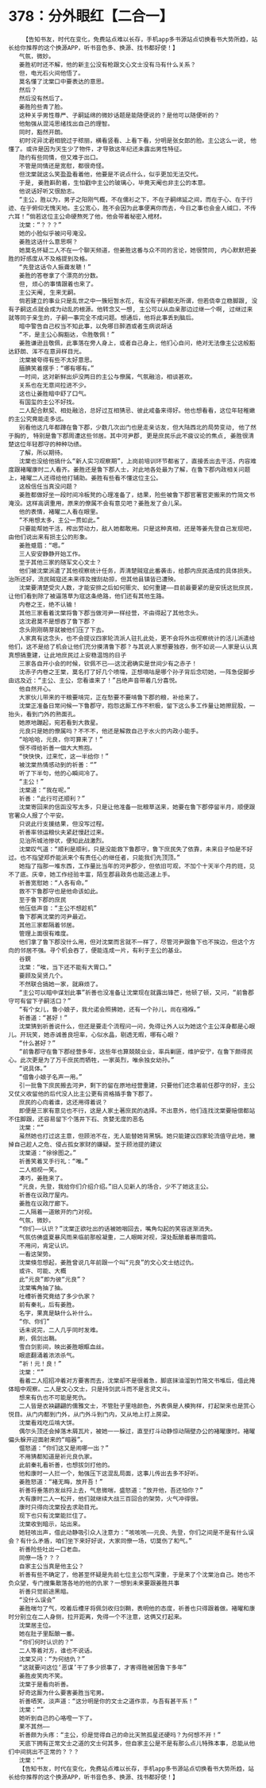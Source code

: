 # 378：分外眼红【二合一】
        【告知书友，时代在变化，免费站点难以长存，手机app多书源站点切换看书大势所趋，站长给你推荐的这个换源APP，听书音色多、换源、找书都好使！】
       气氛，微妙。
       姜胜初时还不解，他的新主公没有枪跟文心文士没有马有什么关系？
       但，电光石火间他悟了。
       莫名懂了沈棠口中要表达的意思。
       然后？
       然后没有然后了。
       姜胜险些青了脸。
       这种关乎男性尊严、子嗣延绵的微妙话题是能随便说的？是他可以随便听的？
       他勉强从混沌思绪找出自己的理智。
       同时，豁然开朗。
       初时诧异沈君相貌过于秾丽，横看竖看、上看下看，分明是张女郎的脸。主公这么一说, 他懂了。或许是因为天生少了物件，才导致这年纪还未露出男性特征。
       隐约有些同情，但又难于出口。
       不管是同情还是宽慰，都很奇怪。
       但沈棠就这么笑盈盈看着他，他要是不说点什么，似乎更加无法交代。
       于是, 姜胜斟酌着，生怕戳中主公的玻璃心，毕竟天阉也非主公的本意。
       他说话好听又很励志。
       “主公，胜以为，男子之阳刚气概，不在儒衫之下，不在子嗣绵延之间，而在于心、在于行迹、在于俯仰无愧天地。主公宽心，胜不会因为此事便离你而去，今日之事也会金人缄口，不传六耳！”倘若这位主公命硬熬死了他，他会带着秘密入棺材。
       沈棠：“？？？”
       她的小脸似乎被问号淹没。
       姜胜这话什么意思啊？
       她莫名怀疑二人不在一个聊天频道，但姜胜这番与众不同的言论，她很赞同, 内心默默把姜胜的好感度从不及格提到及格。
       “先登这话令人振聋发聩！”
       姜胜的答卷拿了个漂亮的分数。
       但, 烦心的事情跟着也来了。
       主公天阉, 生来无嗣。
       倘若建立的事业只是乱世之中一簇短暂水花, 有没有子嗣都无所谓，但若侥幸立稳脚跟, 没有子嗣这点就会成为动乱的根源。他转念又一想, 主公可以从血亲那边过继一个啊, 过继过来就等同于亲生的，子嗣一事完全不成问题。想通后，他将此事丢到脑后。
       暗中警告自己权当不知此事，以免哪日醉酒或者生病说胡话
       “不，是主公心胸豁达，令胜敬佩！”
       姜胜谦逊且敬佩，此事落在旁人身上，或者自己身上，他扪心自问，绝对无法像主公这般豁达舒朗、浑不在意异样目光。
       沈棠被夸得有些不太好意思。
       腼腆笑着摆手：“哪有哪有。”
       一时间，这对新鲜出炉没两日的主公与僚属，气氛融洽，相谈甚欢。
       关系也在无意间拉进不少。
       这也让姜胜暗中舒了口气。
       有国玺的主公不好找。
       二人配合默契、相处融洽，总好过互相猜忌、彼此戒备来得好。他也想看看，这位年轻稚嫩的主公究竟能走多远。
       别看他这几年都蹲在鲁下郡，少数几次出门也是走亲访友，但大陆西北的局势变动, 他了然于胸的, 特别是鲁下郡周遭这些邻居。其中河尹郡, 更是庶民乐此不疲议论的焦点, 姜胜很清楚这位年轻郡守的种种功绩。
       了解，所以期待。
       沈棠也没给他搞什么“新人实习观察期”，上岗前培训环节都省了，直接丢出去干活，内容难度跟褚曜康时二人看齐。姜胜还是鲁下郡人士，对此地各处最为了解，在鲁下郡内政相关问题上，褚曜二人还得给他打辅助。姜胜有些看不懂这位主公。
       这般信任当真没问题？
       姜胜都做好坐一段时间冷板凳的心理准备了，结果，险些被鲁下郡官署官吏搬来的竹简文书淹没。这样高调重用，原来的僚属不会有意见吧？姜胜发了会儿呆。
       他的表情，褚曜二人看在眼里。
       “不用想太多，主公一贯如此。”
       只要能帮她干活，榨出劳动力，敌人她都敢用。只是这种真相，还是等姜先登自己发现吧，由他们说出来有损主公的形象。
       姜胜蹙眉：“嗯。”
       三人安安静静开始工作。
       至于其他三家的随军文心文士？
       他们被沈棠派遣了其他视察统计任务，弄清楚贼寇此番袭击，给郡内庶民造成的具体损失。治所还好，流民贼寇还未来得及搜刮劫掠，但其他县镇皆已遭殃。
       沈棠要清楚受灾人数，才能安排之后如何赈灾、如何重建——目前最要紧的是安抚这批庶民，让他们看到除了被逼落草为寇这条绝路，他们还有其他生路。
       内卷之王，绝不认输！
       其他三家看着沈棠将鲁下郡当做河尹一样经营，不由得起了其他念头。
       这沈君莫不是想吞了鲁下郡？
       念头刚刚萌芽就被他们压了下去。
       人家真有这念头，也不会提议四家轮流派人驻扎此处，更不会将外出视察统计的活儿派遣给他们，这不是给了机会让他们充分摸清鲁下郡？与其说人家想要独吞，倒不如说——人家是认认真真想搞重建，让此地庶民过上安稳温饱的日子
       三家各自开小会的时候，钦佩不已——这沈君确实是世间少有之赤子！
       沈赤子内卷之王棠，莫名打了好几个喷嚏，正想嘀咕是哪个孙子背后念叨她，一阵急促脚步由远及近：“主公、主公，您看谁来了！”吕绝声音带着几分喜悦。
       他自然开心。
       大家伙儿带来的干粮要啃完，正在愁要不要啃鲁下郡的粮，补给来了。
       沈棠正准备日常问候一下鲁郡守，抱怨这厮工作不积极，留下这么多工作量让她擦屁股，一抬头，看到门外的熟面孔。
       她原地蹦起，宛若看到大救星。
       元良只是她的僚属吗？不不不，他还是解救自己于水火的内政小能手。
       “哈哈哈，元良，你可算来了！”
       恨不得给祈善一個大大熊抱。
       “快快快，过来忙，这一半给你！”
       被沈棠热情感动到的祈善：“”
       听了下半句，他的心瞬间冷了。
       “主公！”
       沈棠道：“我在呢。”
       祈善：“此行可还顺利？”
       沈棠寄回来的信函没写太多，只是让他准备一批粮草送来，她要在鲁下郡停留半月，顺便跟官署众人报了个平安。
       只说此行支援结果，但没写过程。
       祈善率领运粮伙夫紧赶慢赶过来。
       见治所城池惨状，便知此战激烈。
       沈棠叹气道：“顺利是顺利，只是没能救下鲁郡守，鲁下庶民失了依靠，未来日子怕是不好过。也不指望郑乔能派来个有责任心的继任者，只能我们先顶顶。”
       她指了指那一堆东西，工作量比当年的河尹郡少，但依旧可观，不加个十天半个月的班，见不了底。庆幸，她工作经验丰富，陌生郡县政务也能迅速上手。
       祈善宽慰她：“人各有命。”
       救不下鲁郡守也是他命该如此。
       至于鲁下郡的庶民
       他压低声音：“主公不想趁机”
       鲁下郡离沈棠的河尹最近。
       其他三家都隔着邻居。
       管理上面很有难度。
       他们拿了鲁下郡没什么用，但对沈棠而言就不一样了，尽管河尹跟鲁下也不挨边，但这个方向的邻居不强。寻个机会吞了，便能连成一片，有利于主公的基业。
       谷鋧
       沈棠：“唉，当下还不能有大胃口。”
       要顾及吴贤几个。
       不然联合搞她一家，就麻烦了。
       “主公可以暗中谋划此事”祈善也没准备让沈棠现在就露出锋芒，他顿了顿，又问，“前鲁郡守可有留下子嗣活口？”
       “有个女儿，鲁小娘子，我允诺会照拂她，还有一个孙儿，尚在襁褓。”
       祈善道：“甚好！”
       沈棠猜到祈善说什么，但还是要走个流程问一问，免得让外人以为她这个主公浑身都是心眼儿。开玩笑，她赤诚善良坦率，心似水晶，剔透无暇，哪有心眼？
       “什么甚好？”
       “前鲁郡守在鲁下郡经营多年，这些年也算兢兢业业，率兵剿匪，维护安宁，在鲁下颇得民心。此次更是为了万千庶民而牺牲，一家英烈，唯余独女幼孙。”
       “说具体。”
       “借鲁小娘子名声一用。”
       引一批鲁下庶民搬去河尹，剩下的留在原地经营重建，只要他们还念着前任郡守的好，主公又仗义收留他的后代没人比主公更有资格插手鲁下郡了。
       庶民的心向着谁，这还用得着说？
       即便是三家有意见也不行，这是人家土著庶民的选择。不出意外，他们连找沈棠要赔偿都站不住脚跟，还容易留下个落井下石、贪婪无度的恶名
       沈棠：“”
       虽然她也打过这主意，但顾池不在，无人能替她背黑锅。她只能建议四家轮流值守此地，撇掉自己趁人之危、侵占孤女家财的嫌疑。至于顾池提的建议
       沈棠道：“徐徐图之。”
       祈善笑着叉手行礼：“唯。”
       二人相视一笑。
       凑巧，姜胜来了。
       “元良，先登，我给你们介绍介绍。”旧人见新人的场合，少不了她这主公。
       祈善在议政厅屋内。
       姜胜在议政厅廊下。
       二人隔着一道敞开的门对视。
       气氛，微妙。
       “你们——认识？”沈棠正欲吐出的话被她咽回去，嘴角勾起的笑容逐渐消失。
       气氛仿佛盛夏暴风雨来临前那般凝重，二人眼眸对视，深处酝酿着暴雨雷鸣。
       不用问，肯定认识。
       一看这架势。
       沈棠倏忽想起，姜胜曾说几年前跟一个叫“元良”的文心文士结过仇。
       或许、可能、大概
       此“元良”即为彼“元良”？
       沈棠嘴角抽了抽。
       吐槽祈善究竟结了多少仇家？
       前有秦礼，后有姜胜。
       名字，果真是缺什么补什么。
       “你、你们”
       话未说完，二人几乎同时发难。
       刷，佩剑出鞘。
       雪白剑影间，映出姜胜眼眶血丝。
       眼底翻涌着浓浓杀气。
       “祈！元！良！”
       沈棠：“”
       看着二人招招冲着对方要害而去，沈棠却不是很着急，脚底抹油溜到竹简文书堆后，借此掩体暗中观察。二人是文心文士，只是持剑武斗而不是言灵文斗。
       想来有仇也不可能是死仇。
       二人皆是衣袂翩翩的儒雅文士，不管肚子里啥颜色，外表俱是人模狗样，打起架来也是赏心悦目。从门内都到门外，从门外斗到门内，又从地上打上房梁。
       沈棠看戏吃瓜啃大饼。
       偶尔头顶还会掉落木屑瓦片，被她一一躲过，直至打斗动静惊动隔壁办公的褚曜康时。褚曜偏头躲开迎面射来的“暗器”。
       愠怒道：“你们这又是闹哪一出？”
       不用猜都知道是祈元良仇家。
       此前秦礼看祈善，也想拔剑打他的。
       他和康时一人拦一个，勉强压下这混乱局面，这事儿传出去多不好听。
       姜胜怒道：“褚无晦，放开吾！”
       祈善将垂落的发丝捋上去，气息微喘，盛怒道：“放开他，吾还怕你？”
       大有康时二人一松开，他们就继续大战三百回合的架势，火气冲得很。
       康时只得向沈棠投去求助目光。
       现下也只有沈棠能拦住了。
       沈棠收到暗示，站出来。
       她轻咳出声，借此动静吸引众人注意力：“咳咳咳——元良、先登，你们之间是不是有什么误会？有什么矛盾，咱们坐下来好好说，大家同僚一场，切莫伤了和气。”
       祈善险些吐出一口老血。
       同僚一场？？？
       自家主公当真是他主公？
       祈善有些不确定了，他甚至怀疑是先前七位主公怨气深重，于是来了个沈棠治自己。她也不负众望，专门搜集散落各地的他的仇家？一想到未来要跟姜胜共事
       祈善只觉前途黑暗。
       “没什么误会”
       姜胜喘匀了气，咬着后槽牙将佩剑收归剑鞘，表明他的态度，祈善也只得跟着做。褚曜和康时分别立在二人身侧，拉开距离，免得一个不注意，这俩又打起来。
       沈棠居主位。
       她在肚子里酝酿一番。
       “你们何时认识的？”
       二人等着对方，谁也不说话。
       沈棠又问：“为何结仇？”
       “这就要问这位‘恶谋’干了多少损事了，才害得胜被困鲁下多年”
       姜胜皮笑肉不笑。
       沈棠于是看向祈善。
       好奇这厮为什么要害姜胜当宅男。
       祈善哂笑，淡声道：“这分明是你的文士之道作祟，与吾有甚干系！”
       沈棠：“”
       她听到自己的心咯噔一下了。
       果不其然——
       祈善颇为头疼：“主公，伱是觉得自己的命比天煞孤星还硬吗？为何想不开！”
       天底下拥有正常文士之道的文士何其多，但自家主公是不是有那么点儿特殊本事，总能从他们中间挑出不正常的？？？
       沈棠：“”
       【告知书友，时代在变化，免费站点难以长存，手机app多书源站点切换看书大势所趋，站长给你推荐的这个换源APP，听书音色多、换源、找书都好使！】